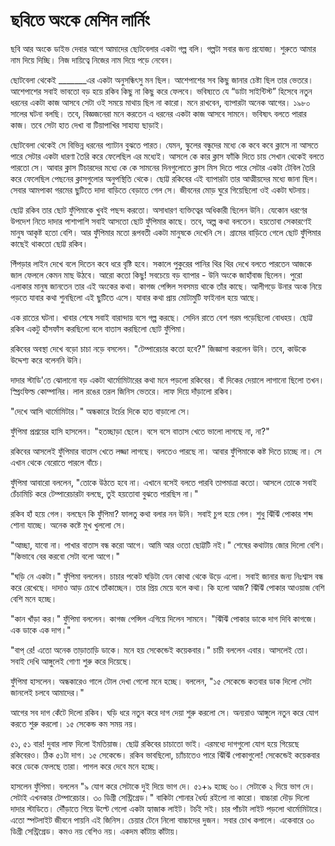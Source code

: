 # ছবিতে অংকে মেশিন লার্নিং

ছবি আর অংকে ডাইভ দেবার আগে আমাদের ছোটবেলার একটা গল্প বলি। গল্পটা সবার জন্য প্রযোজ্য। শুরুতে আমার নাম দিয়ে দিচ্ছি। নিজ দায়িত্বে নিজের নাম দিয়ে পড়ে নেবেন।

ছোটবেলা থেকেই \_\_\_\_\_\_\_এর একটা অনুসন্ধিৎসু মন ছিল। আশেপাশের সব কিছু জানার চেষ্টা ছিল তার ভেতরে। আশেপাশের সবাই ভাবতো বড় হয়ে রকিব কিছু না কিছু করে ফেলবে। ভবিষ্যতে যে “ডাটা সাইন্টিস্ট” হিসেবে নতুন ধরনের একটা কাজ আসবে সেটা ওই সময়ে মাথায় ছিল না কারো। মনে রাখবেন, ব্যাপারটা অনেক আগের। ১৯৮০ সালের ঘটনা বলছি। তবে, বিজ্ঞজনেরা মনে করতেন এ ধরনের একটা কাজ আসবে সামনে। ভবিষ্যৎ বলতে পারার কাজ। তবে সেটা হাত দেখা বা টিয়াপাখির সাহায্য ছাড়াই। 

ছোটবেলা থেকেই সে বিভিন্ন ধরনের প্যাটান বুঝতে পারত। যেমন, স্কুলের বন্ধুদের মধ্যে কে কবে কবে ক্লাসে না আসতে পারে সেটার একটা ধারণা তৈরি করে ফেলেছিল এর মধ্যেই। আসলে কে কার ক্লাস ফাঁকি দিতে চায় সেখান থেকেই বলতে পারতো সে। আবার ক্লাস টিচারদের মধ্যে কে কে সামনের দিনগুলোতে ক্লাস মিস দিতে পারে সেটার একটা টেবিল তৈরি করে ফেলেছিল পেছনের ক্লাসগুলোর অনুপস্থিতি থেকে। ছোট্ট রকিবের এই ব্যাপারটা তার আত্মীয়দের মধ্যে জানা ছিল। সেবার আমপাকা গরমের ছুটিতে দাদা বাড়িতে বেড়াতে গেল সে। জীবনের মোড় ঘুরে গিয়েছিলো ওই একটা ঘটনায়। 

ছোট্ট রকিব তার ছোট ফুঁপিমাকে খুবই পছন্দ করতো। অসাধারণ ব্যক্তিত্বের অধিকারী ছিলেন উনি। যেকোন ধরণের উপদেশ নিতে দাদার পাশাপাশি সবাই আসতো ছোট ফুঁপিমার কাছে। তবে, অল্প কথা বলতেন। হয়তোবা সেকারণেই মানুষ আকৃষ্ট হতো বেশি। আর ফুঁপিমার মতো রূপবতী একটা মানুষকে দেখেনি সে। গ্রামের বাড়িতে গেলে ছোট ফুঁপিমার কাছেই থাকতো ছোট্ট রকিব। 

পিঁপড়ার লাইন দেখে বলে দিতেন কবে ধরে বৃষ্টি হবে। সকালে পুকুরের পানির থির থির দেখে বলতে পারতেন আজকে জাল ফেললে কেমন মাছ উঠবে। আরো কতো কিছু! সবচেয়ে বড় ব্যাপার - উনি অংকে জাহাঁবাজ ছিলেন। পুরো এলাকার মানুষ জানতেন তার এই অংকের কথা। কাগজ পেন্সিল সবসময় থাকে তাঁর কাছে। আলীগড়ে উনার অংক নিয়ে পড়তে যাবার কথা শুনছিলো এই ছুটিতে এসে। যাবার কথা প্রায় মোটামুটি ফাইনাল হয়ে আছে। 

এক রাতের ঘটনা। খাবার শেষে সবাই বারান্দায় বসে গল্প করছে। সেদিন রাতে বেশ গরম পড়েছিলো বোধহয়। ছোট্ট রকিব একটু হাঁসফাঁস করছিলো বলে বাতাস করছিলো ছোট ফুঁপিমা।

রকিবের অবস্থা দেখে বড়ো চাচা নড়ে বসলেন। "টেম্পারেচার কতো হবে?" জিজ্ঞাসা করলেন উনি। তবে, কাউকে উদ্দেশ্য করে বলেননি উনি। 

দাদার স্টাডি'তে ঝোলানো বড় একটা থার্মোমিটারের কথা মনে পড়লো রকিবের। বাঁ দিকের দেয়ালে লাগানো ছিলো তখন। স্প্রিংফিল্ড কোম্পানির। লাল রঙের তরল জিনিস ভেতরে। লাফ দিয়ে দাঁড়ালো রকিব। 

"দেখে আসি থার্মোমিটার।" অন্ধকারে টর্চের দিকে হাত বাড়ালো সে। 

ফুঁপিমা প্রশ্রয়ের হাসি হাসলেন। "হতচ্ছাড়া ছেলে। বসে বসে বাতাস খেতে ভালো লাগছে না, না?"

রকিবের আসলেই ফুঁপিমার বাতাস খেতে লজ্জা লাগছে। বলতেও পারছে না। আবার ফুঁপিমাকে কষ্ট দিতে চাচ্ছে না। সে এখান থেকে বেরোতে পারলে বাঁচে।  

ফুঁপিমা আবারো বললেন, "তোকে উঠতে হবে না। এখানে বসেই বলতে পারবি তাপমাত্রা কতো। আসলে তোকে সবাই চেঁচামিচি করে টেম্পারেচারটা বলছে, তুই হয়তোবা বুঝতে পারছিস না।" 

রকিব হাঁ হয়ে গেল। বলছেন কি ফুঁপিমা? ফালতু কথা বলার নন উনি। সবাই চুপ হয়ে গেল। শুধু ঝিঁঝিঁ পোকার শব্দ শোনা যাচ্ছে। অনেক কষ্টে মুখ খুললো সে।

"আচ্ছা, যাবো না। পাখার বাতাস বন্ধ করো আগে। আমি আর ওতো ছোট্টটি নই।" শেষের কথাটায় জোর দিলো বেশি। "কিভাবে বের করবো সেটা বলো আগে।"

   "ঘড়ি নে একটা।" ফুঁপিমা  বললেন। চাচার পকেট ঘড়িটা যেন কোথা থেকে উড়ে এলো। সবাই জানার জন্য নিঃশ্বাস বন্ধ করে রেখেছে। দাদাও আড় চোখে তাঁকাচ্ছেন। তার প্রিয় মেয়ে বলে কথা। কি হলো আজ? ঝিঁঝিঁ পোকার আওয়াজ বেশি বেশি মনে হচ্ছে। 

"কান খাঁড়া কর।" ফুঁপিমা বললেন। কাগজ পেন্সিল এগিয়ে দিলেন সামনে। "ঝিঁঝিঁ পোকার ডাকে দাগ দিবি কাগজে। এক ডাকে এক দাগ।"

"বাপ্ রে! এতো অনেক তাড়াতাড়ি ডাকে। মনে হয় সেকেন্ডেই কয়েকবার।" চাচী বললেন এবার। আসলেই তো। সবাই দেখি আঙ্গুলেই গোণা শুরু করে দিয়েছে। 

ফুঁপিমা হাসলেন। অন্ধকারেও গালে টোল দেখা গেলো মনে হচ্ছে। বললেন, "১৫ সেকেন্ডে কতবার ডাক দিলো সেটা জানলেই চলবে আমাদের।"

আগের সব দাগ কেঁটে দিলো রকিব। ঘড়ি ধরে নতুন করে দাগ দেয়া শুরু করলো সে। অন্যরাও আঙ্গুলে নতুন করে যোগ করতে শুরু করলো। ১৫ সেকেন্ড কম সময় নয়। 

৫১, ৫১ বার! দুবার লাফ দিলো ইমতিয়াজ। ছোট্ট রকিবের চাচাতো ভাই। এরমধ্যে দাগগুলো যোগ হয়ে গিয়েছে রকিবেরও। ঠিক ৫১টা দাগ। ১৫ সেকেন্ডে। রকিব ভাবছিলো, চ্যাঁচাতেও পারে ঝিঁঝিঁ পোকাগুলো! সেকেন্ডেই কয়েকবার করে ডেকে ফেলছে তারা। পাগল করে দেবে মনে হচ্ছে। 

হাসলেন ফুঁপিমা। বললেন "৯ যোগ করে সেটাকে দুই দিয়ে ভাগ দে। ৫১+৯ হচ্ছে ৬০। সেটাকে ২ দিয়ে ভাগ দে। সেটাই এখনকার টেম্পারেচার। ৩০ ডিগ্রী সেন্ট্রিগ্রেড।" বাকিটা শোনার ধৈর্য্য রইলো না কারো। বাচ্চারা দৌড় দিলো দাদার স্টাডিতে। দৌঁড়াতে গিয়ে উল্টে গেলো একটা হ্যাজাক লাইট। টর্চই সই। চার পাঁচটা লাইট পড়লো থার্মোমিটারে। এতো স্পটলাইট জীবনে পায়নি এই জিনিস। চেয়ার টেনে নিলো বাচ্চাদের দুজন। সবার চোখ কপালে। একেবারে ৩০ ডিগ্রী সেন্ট্রিগ্রেড। কমও নয় বেশিও নয়। একদম কাঁটায় কাঁটায়।   



